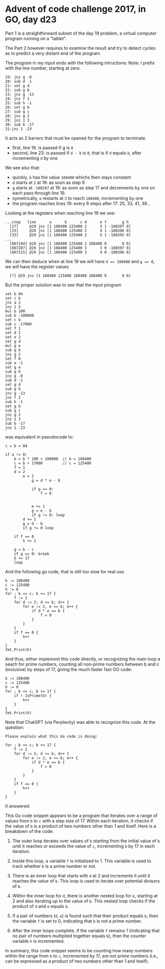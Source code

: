 # Advent of code challenge 2017, in GO, day d23

Part 1 is a straightforward subset of the day 19 problem, a virtual computer program running on a "tablet".

The Part 2 however requires to examine the result and try to detect cycles as to predict a very distant end of the program.

The program in my input ends with the following intructions:
Note: I prefix with the line number, starting at zero.
```
19: jnz g -8
20: sub d -1
21: set g d
22: sub g b
23: jnz g -13
24: jnz f 2
25: sub h -1
26: set g b
27: sub g c
28: jnz g 2
29: jnz 1 3
30: sub b -17
31:jnz 1 -23
```
It acts as 2 barrers that must be opened for the program to terminate.
- first, line 19: is passed if g is `0`
- second, line 23: is passed if `d - b` is `0`, that is if `d` equals `b`, after incrementing `d` by one

We see also that:
- quickly, `b` has the value `108400` whichs then stays constant
- `d` starts at `2` at 19: as soon as step 9
- `g` starts at `-108397` at 19: as soon as step 17 and decrements by one on each pass through line 19.
- symetrically, `e` restarts at `3` to reach `108400`, incrementing by one
- the program reaches lines 19: every 8 steps after 17: 25, 33, 41, 39...

Looking at the registers when reaching line 19 we see:
```
...step   line      a      b      c d      e f       g h
  [17]     @19 jnz [1 108400 125400 2      3 1 -108397 0]
  [25]     @19 jnz [1 108400 125400 2      4 1 -108396 0]
  [33]     @19 jnz [1 108400 125400 2      5 1 -108395 0]
...
  [867194] @19 jnz [1 108400 125400 2 108400 0       0 0]
  [867207] @19 jnz [1 108400 125400 3      3 0 -108397 0]
  [867215] @19 jnz [1 108400 125400 3      4 0 -108396 0]

```
We can then deduce when at line 19 we will have `d == 108400` and `g == 0`, we will have the register values
```
  [?] @19 jnz [1 108400 125400 108400 108400 0       0 0]
```

But the proper solution was to see that the input program 
```
set b 84
set c b
jnz a 2
jnz 1 5
mul b 100
sub b -100000
set c b
sub c -17000
set f 1
set d 2
set e 2
set g d
mul g e
sub g b
jnz g 2
set f 0
sub e -1
set g e
sub g b
jnz g -8
sub d -1
set g d
sub g b
jnz g -13
jnz f 2
sub h -1
set g b
sub g c
jnz g 2
jnz 1 3
sub b -17
jnz 1 -23
```

was equivalent in pseudocode to:

```
c = b = 84

if a != 0:
	b = b * 100 + 100000  // b = 108400
	c = b + 17000         // c = 125400
	f = 1
	d = 2
		e = 2
			g = d * e - b
			
			if g == 0:
				f = 0
			
			
			e += 1
			g = e - b
			if g != 0: loop
		d += 1
		g = d - b
		if g != 0 loop
	
	if f == 0
		h += 1
	
	g = b - c
	if g == 0: break
	b += 17
	loop
```

And the following go code, that is still too slow for real use.
```
b := 108400
c := 125400
h := 0
for ; b <= c; b += 17 {
    f := 1
    for d := 2; d <= b; d++ {
        for e := 2, e <= b; e++ {
            if d * e == b {
                f = 0
            }
        }
    }
	if f == 0 {
		h++
    }
}
fmt.Print(h)

```

And thus, either implement this code directly, or recognizing the main loop a seach for prime numbers, counting all non-prime numbers between b and c (inclusive) by steps of 17, giving the much faster fast GO code:

```
b := 108400
c := 125400
h := 0
for ; b <= c; b += 17 {
	if ! IsPrime(b) {
		h++
    }
}
fmt.Print(h)
```

Note that ChatGPT (via Perplexity) was able to recognize this code. At the question:
```
Please explain what this Go code is doing:

for ; b <= c; b += 17 {
    f := 1
    for d := 2; d <= b; d++ {
        for e := 2, e <= b; e++ {
            if d * e == b {
                f = 0
            }
        }
    }
	if f == 0 {
		h++
    }
}
```

It answered:

This Go code snippet appears to be a program that iterates over a range of values from `b` to `c` with a step size of 17. Within each iteration, it checks if the value of `b` is a product of two numbers other than 1 and itself. Here is a breakdown of the code:

1. The outer loop iterates over values of `b` starting from the initial value of `b` until it reaches or exceeds the value of `c`, incrementing `b` by 17 in each iteration.
   
2. Inside this loop, a variable `f` is initialized to 1. This variable is used to track whether `b` is a prime number or not.

3. There is an inner loop that starts with `d` at 2 and increments it until it reaches the value of `b`. This loop is used to iterate over potential divisors of `b`.

4. Within the inner loop for `d`, there is another nested loop for `e`, starting at 2 and also iterating up to the value of `b`. This nested loop checks if the product of `d` and `e` equals `b`.

5. If a pair of numbers (`d`, `e`) is found such that their product equals `b`, then the variable `f` is set to 0, indicating that `b` is not a prime number.

6. After the inner loops complete, if the variable `f` remains 1 (indicating that no pair of numbers multiplied together equals `b`), then the counter variable `h` is incremented.

In summary, this code snippet seems to be counting how many numbers within the range from `b` to `c`, incremented by 17, are not prime numbers (i.e., can be expressed as a product of two numbers other than 1 and itself).
